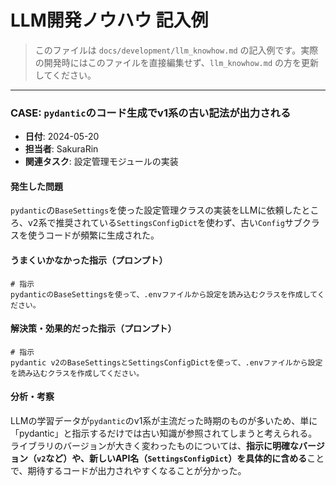 # LLM開発ノウハウ 記入例

> このファイルは `docs/development/llm_knowhow.md` の記入例です。実際の開発時にはこのファイルを直接編集せず、`llm_knowhow.md` の方を更新してください。

---

### CASE: `pydantic`のコード生成でv1系の古い記法が出力される

-   **日付**: 2024-05-20
-   **担当者**: SakuraRin
-   **関連タスク**: 設定管理モジュールの実装

#### 発生した問題

`pydantic`の`BaseSettings`を使った設定管理クラスの実装をLLMに依頼したところ、v2系で推奨されている`SettingsConfigDict`を使わず、古い`Config`サブクラスを使うコードが頻繁に生成された。

#### うまくいかなかった指示（プロンプト）

```
# 指示
pydanticのBaseSettingsを使って、.envファイルから設定を読み込むクラスを作成してください。
```

#### 解決策・効果的だった指示（プロンプト）

```
# 指示
pydantic v2のBaseSettingsとSettingsConfigDictを使って、.envファイルから設定を読み込むクラスを作成してください。
```

#### 分析・考察

LLMの学習データが`pydantic`のv1系が主流だった時期のものが多いため、単に「pydantic」と指示するだけでは古い知識が参照されてしまうと考えられる。
ライブラリのバージョンが大きく変わったものについては、**指示に明確なバージョン（`v2`など）や、新しいAPI名（`SettingsConfigDict`）を具体的に含める**ことで、期待するコードが出力されやすくなることが分かった。
